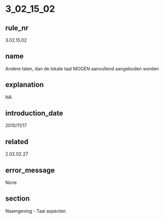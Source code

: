 # 3_02_15_02

## rule_nr
3.02.15.02

## name
Andere talen, dan de lokale taal MOGEN aanvullend aangeboden worden

## explanation
NA

## introduction_date
2010/11/17

## related
2.02.02.27

## error_message
None

## section
Naamgeving - Taal aspecten

